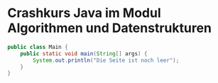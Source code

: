 # Crashkurs Java im Modul Algorithmen und Datenstrukturen

```java
public class Main {
    public static void main(String[] args) {
        System.out.println("Die Seite ist noch leer");
    }
}
```